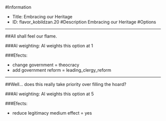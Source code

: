 #Information
 - Title: Embracing our Heritage
 - ID: flavor_kobildzan.20
#Description
Embracing our Heritage
#Options

___
##All shall feel our flame.

###AI weighting:
AI weights this option at 1


###Efects:<ul><li>change government = theocracy</li><li>add government reform = leading_clergy_reform</li></ul>

___
##Well... does this really take priority over filling the hoard?

###AI weighting:
AI weights this option at 5


###Efects:<ul><li>reduce legitimacy medium effect = yes</li></ul>
